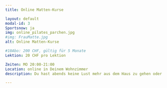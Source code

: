 ```yaml
---
title: Online Matten-Kurse

layout: default
modal-id: 3
Sportsnow: ja
img: online_pilates_parchen.jpg
#img: FrauMatte.jpg
alt: Online Matten-Kurse

#10Abo: 200 CHF, gültig für 5 Monate
Lektion: 20 CHF pro Lektion

Zeiten: MO 20:00-21:00
Location: online in Deinem Wohnzimmer
description: Du hast abends keine Lust mehr aus dem Haus zu gehen oder suchst eine Sportmöglichkeit tagsüber, die Du ohne grossen Aufwand von zu Hause aus wahrnehmen kannst? Dann sind unsere online-Kurse genau das Richtige für Dich. Suche Dir eine Matte oder weiche Unterlage und wähle Dich per Klick von Deinem Laptop, Tablet oder Mobilephone in den Kurs ein. Es erwartet Dich ein abwechslungsreiches Programm in kleiner Gruppengrösse, das Dich sowohl kräftigt als auch dehnt. Live durchgeführt und per Videostream übertragen. Eine gesunde und individuelle Abwechslung in Deinem Alltag. Eine Lektion dauert 50 Minuten.

---
```

